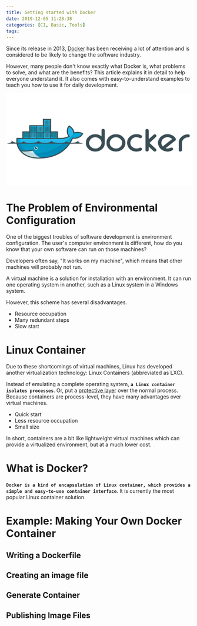 ```yaml
---
title: Getting started with Docker
date: 2019-12-05 11:28:38
categories: [CI, Basic, Tools]
tags:
---
```


Since its release in 2013, [Docker] has been receiving a lot of attention and is considered to be likely to change the software industry.

However, many people don't know exactly what Docker is, what problems to solve, and what are the benefits? This article explains it in detail to help everyone understand it. It also comes with easy-to-understand examples to teach you how to use it for daily development.

![Docker Logo][Docker Logo]

<!--more-->

# The Problem of Environmental Configuration

One of the biggest troubles of software development is environment configuration. The user's computer environment is different, how do you know that your own software can run on those machines?

Developers often say, "It works on my machine", which means that other machines will probably not run.

A virtual machine is a solution for installation with an environment. It can run one operating system in another, such as a Linux system in a Windows system. 

However, this scheme has several disadvantages.

* Resource occupation
* Many redundant steps
* Slow start

# Linux Container

Due to these shortcomings of virtual machines, Linux has developed another virtualization technology: Linux Containers (abbreviated as LXC).

Instead of emulating a complete operating system, **`a Linux container isolates processes`**. Or, put a [protective layer] over the normal process. 
Because containers are process-level, they have many advantages over virtual machines.

- Quick start
- Less resource occupation
- Small size

In short, containers are a bit like lightweight virtual machines which can provide a virtualized environment, but at a much lower cost.

# What is Docker?

**`Docker is a kind of encapsulation of Linux container, which provides a simple and easy-to-use container interface`**. It is currently the most popular Linux container solution.


# Example: Making Your Own Docker Container


## Writing a Dockerfile


## Creating an image file

## Generate Container

## Publishing Image Files





[Docker]: http://www.docker.com
[protective layer]: https://opensource.com/article/18/1/history-low-level-container-runtimes
[Docker Logo]: /img/docker-logo.png "Docker Logo"
